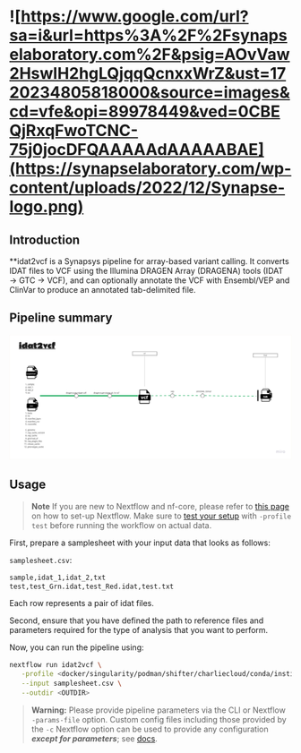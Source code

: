 # ![https://www.google.com/url?sa=i&url=https%3A%2F%2Fsynapselaboratory.com%2F&psig=AOvVaw2HswlH2hgLQjqqQcnxxWrZ&ust=1720234805818000&source=images&cd=vfe&opi=89978449&ved=0CBEQjRxqFwoTCNC-75j0jocDFQAAAAAdAAAAABAE](https://synapselaboratory.com/wp-content/uploads/2022/12/Synapse-logo.png)

## Introduction

**idat2vcf is a Synapsys pipeline for array-based variant calling. It converts IDAT files to VCF using the Illumina DRAGEN Array (DRAGENA) tools (IDAT → GTC → VCF), and can optionally annotate the VCF with Ensembl/VEP and ClinVar to produce an annotated tab-delimited file.

## Pipeline summary

<!-- prettier-ignore -->
<p align="center">
    <img title="nf-core/idat2vcf workflow" src="docs/images/idat2vcf.png">
</p>



## Usage

> **Note**
> If you are new to Nextflow and nf-core, please refer to [this page](https://nf-co.re/docs/usage/installation) on how
> to set-up Nextflow. Make sure to [test your setup](https://nf-co.re/docs/usage/introduction#how-to-run-a-pipeline)
> with `-profile test` before running the workflow on actual data.

First, prepare a samplesheet with your input data that looks as follows:

`samplesheet.csv`:

```csv
sample,idat_1,idat_2,txt
test,test_Grn.idat,test_Red.idat,test.txt
```

Each row represents a pair of idat files.

Second, ensure that you have defined the path to reference files and parameters required for the type of analysis that you want to perform. 

Now, you can run the pipeline using:

```bash
nextflow run idat2vcf \
   -profile <docker/singularity/podman/shifter/charliecloud/conda/institute> \
   --input samplesheet.csv \
   --outdir <OUTDIR>
```

> **Warning:**
> Please provide pipeline parameters via the CLI or Nextflow `-params-file` option. Custom config files including those
> provided by the `-c` Nextflow option can be used to provide any configuration _**except for parameters**_;
> see [docs](https://nf-co.re/usage/configuration#custom-configuration-files).

